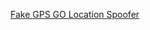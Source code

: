 
[Fake GPS GO Location Spoofer](https://play.google.com/store/apps/details?hl=en&id=com.incorporateapps.fakegps.fre)
